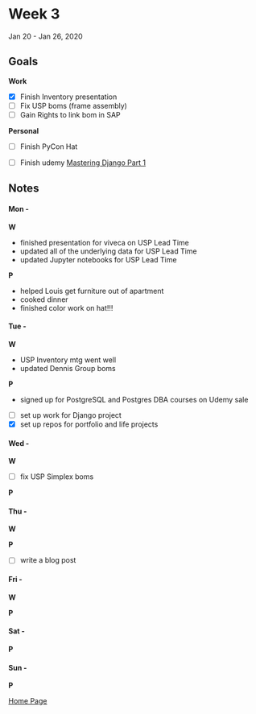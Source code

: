 # Week 3
Jan 20 - Jan 26, 2020

## Goals

**Work**

- [x] Finish Inventory presentation
- [ ] Fix USP boms (frame assembly)
- [ ] Gain Rights to link bom in SAP

**Personal**

- [ ] Finish PyCon Hat
- [ ] Finish udemy [Mastering Django Part 1](https://www.udemy.com/course/mastering-django-part-1-forms-class-based-views-ajax)


## Notes

#### Mon -  ####

**W**

- finished presentation for viveca on USP Lead Time
- updated all of the underlying data for USP Lead Time
- updated Jupyter notebooks for USP Lead Time

**P**

- helped Louis get furniture out of apartment
- cooked dinner
- finished color work on hat!!!

#### Tue -  ####

**W**

- USP Inventory mtg went well
- updated Dennis Group boms

**P**

- signed up for PostgreSQL and Postgres DBA courses on Udemy sale
- [ ] set up work for Django project
- [x] set up repos for portfolio and life projects

#### Wed -  ####

**W**

- [ ] fix USP Simplex boms

**P**

#### Thu -  ####

**W**

**P**

- [ ] write a blog post

#### Fri -  ####

**W**

**P**

#### Sat -  ####

**P**

#### Sun -  ####

**P**


[Home Page](https://ch3ck3rs.github.io/Goals)
